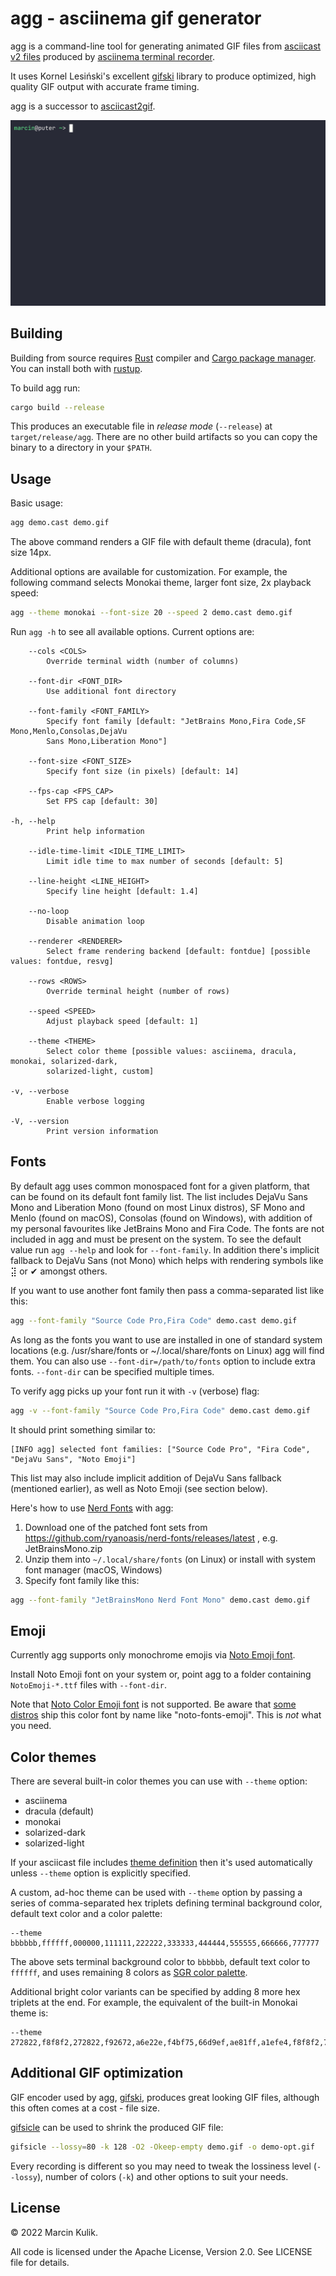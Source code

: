 # agg - asciinema gif generator

agg is a command-line tool for generating animated GIF files from [asciicast v2
files](https://github.com/asciinema/asciinema/blob/master/doc/asciicast-v2.md)
produced by [asciinema terminal
recorder](https://github.com/asciinema/asciinema).

It uses Kornel Lesiński's excellent
[gifski](https://github.com/ImageOptim/gifski) library to produce optimized,
high quality GIF output with accurate frame timing.

agg is a successor to
[asciicast2gif](https://github.com/asciinema/asciicast2gif).

![Demo](demo.gif)

## Building

Building from source requires [Rust](https://www.rust-lang.org/) compiler and
[Cargo package manager](https://doc.rust-lang.org/cargo/). You can install both
with [rustup](https://rustup.rs/).

To build agg run:

```bash
cargo build --release
```

This produces an executable file in _release mode_ (`--release`) at `target/release/agg`. There are no other
build artifacts so you can copy the binary to a directory in your `$PATH`.

## Usage

Basic usage:

```bash
agg demo.cast demo.gif
```

The above command renders a GIF file with default theme (dracula), font size
14px.

Additional options are available for customization. For example, the following
command selects Monokai theme, larger font size, 2x playback speed:

```bash
agg --theme monokai --font-size 20 --speed 2 demo.cast demo.gif
```

Run `agg -h` to see all available options. Current options are:

```
    --cols <COLS>
        Override terminal width (number of columns)

    --font-dir <FONT_DIR>
        Use additional font directory

    --font-family <FONT_FAMILY>
        Specify font family [default: "JetBrains Mono,Fira Code,SF Mono,Menlo,Consolas,DejaVu
        Sans Mono,Liberation Mono"]

    --font-size <FONT_SIZE>
        Specify font size (in pixels) [default: 14]

    --fps-cap <FPS_CAP>
        Set FPS cap [default: 30]

-h, --help
        Print help information

    --idle-time-limit <IDLE_TIME_LIMIT>
        Limit idle time to max number of seconds [default: 5]

    --line-height <LINE_HEIGHT>
        Specify line height [default: 1.4]

    --no-loop
        Disable animation loop

    --renderer <RENDERER>
        Select frame rendering backend [default: fontdue] [possible values: fontdue, resvg]

    --rows <ROWS>
        Override terminal height (number of rows)

    --speed <SPEED>
        Adjust playback speed [default: 1]

    --theme <THEME>
        Select color theme [possible values: asciinema, dracula, monokai, solarized-dark,
        solarized-light, custom]

-v, --verbose
        Enable verbose logging

-V, --version
        Print version information
```

## Fonts

By default agg uses common monospaced font for a given platform, that can be
found on its default font family list. The list includes DejaVu Sans Mono and
Liberation Mono (found on most Linux distros), SF Mono and Menlo (found on
macOS), Consolas (found on Windows), with addition of my personal favourites
like JetBrains Mono and Fira Code. The fonts are not included in agg and must be
present on the system. To see the default value run `agg --help` and look for
`--font-family`. In addition there's implicit fallback to DejaVu Sans (not Mono)
which helps with rendering symbols like ⣽ or ✔ amongst others.

If you want to use another font family then pass a comma-separated list like
this:

```bash
agg --font-family "Source Code Pro,Fira Code" demo.cast demo.gif
```

As long as the fonts you want to use are installed in one of standard system
locations (e.g. /usr/share/fonts or ~/.local/share/fonts on Linux) agg will find
them. You can also use `--font-dir=/path/to/fonts` option to include extra
fonts. `--font-dir` can be specified multiple times.

To verify agg picks up your font run it with `-v` (verbose) flag:

```bash
agg -v --font-family "Source Code Pro,Fira Code" demo.cast demo.gif
```
It should print something similar to:

```
[INFO agg] selected font families: ["Source Code Pro", "Fira Code", "DejaVu Sans", "Noto Emoji"]
```

This list may also include implicit addition of DejaVu Sans fallback (mentioned
earlier), as well as Noto Emoji (see section below).

Here's how to use [Nerd Fonts](https://www.nerdfonts.com/) with agg:

1. Download one of the patched font sets from
   https://github.com/ryanoasis/nerd-fonts/releases/latest , e.g. JetBrainsMono.zip
2. Unzip them into `~/.local/share/fonts` (on Linux) or install with system font
   manager (macOS, Windows)
3. Specify font family like this:

```bash
agg --font-family "JetBrainsMono Nerd Font Mono" demo.cast demo.gif
```

## Emoji

Currently agg supports only monochrome emojis via [Noto Emoji
font](https://fonts.google.com/noto/specimen/Noto+Emoji).

Install Noto Emoji font on your system or, point agg to a folder containing
`NotoEmoji-*.ttf` files with `--font-dir`.

Note that [Noto Color Emoji
font](https://fonts.google.com/noto/specimen/Noto+Color+Emoji) is not supported.
Be aware that [some
distros](https://archlinux.org/packages/extra/any/noto-fonts-emoji/) ship this
color font by name like "noto-fonts-emoji". This is _not_ what you need.

## Color themes

There are several built-in color themes you can use with `--theme` option:

- asciinema
- dracula (default)
- monokai
- solarized-dark
- solarized-light

If your asciicast file includes [theme
definition](https://github.com/asciinema/asciinema/blob/develop/doc/asciicast-v2.md#theme)
then it's used automatically unless `--theme` option is explicitly specified.

A custom, ad-hoc theme can be used with `--theme` option by passing a series of
comma-separated hex triplets defining terminal background color, default text
color and a color palette:

```
--theme bbbbbb,ffffff,000000,111111,222222,333333,444444,555555,666666,777777
```

The above sets terminal background color to `bbbbbb`, default text color to `ffffff`,
and uses remaining 8 colors as [SGR color
palette](https://en.wikipedia.org/wiki/ANSI_escape_code#Colors).

Additional bright color variants can be specified by adding 8 more hex triplets
at the end. For example, the equivalent of the built-in Monokai theme is:

```
--theme 272822,f8f8f2,272822,f92672,a6e22e,f4bf75,66d9ef,ae81ff,a1efe4,f8f8f2,75715e,f92672,a6e22e,f4bf75,66d9ef,ae81ff,a1efe4,f9f8f5
```

## Additional GIF optimization

GIF encoder used by agg, [gifski](https://github.com/ImageOptim/gifski),
produces great looking GIF files, although this often comes at a cost - file
size.

[gifsicle](https://www.lcdf.org/gifsicle/) can be used to shrink the produced GIF file:

```bash
gifsicle --lossy=80 -k 128 -O2 -Okeep-empty demo.gif -o demo-opt.gif
```

Every recording is different so you may need to tweak the lossiness level
(`--lossy`), number of colors (`-k`) and other options to suit your needs.

## License

© 2022 Marcin Kulik.

All code is licensed under the Apache License, Version 2.0. See LICENSE file for details.
